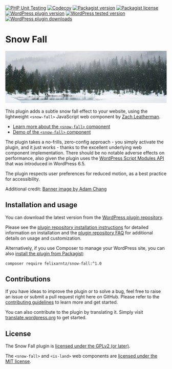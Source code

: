 [![PHP Unit Testing](https://img.shields.io/github/actions/workflow/status/felixarntz/snow-fall/php-test.yml?style=for-the-badge&label=PHP%20Unit%20Testing)](https://github.com/felixarntz/snow-fall/actions/workflows/php-test.yml)
[![Codecov](https://img.shields.io/codecov/c/github/felixarntz/snow-fall?style=for-the-badge)](https://app.codecov.io/github/felixarntz/snow-fall)
[![Packagist version](https://img.shields.io/packagist/v/felixarntz/snow-fall?style=for-the-badge)](https://packagist.org/packages/felixarntz/snow-fall)
[![Packagist license](https://img.shields.io/packagist/l/felixarntz/snow-fall?style=for-the-badge)](https://packagist.org/packages/felixarntz/snow-fall)
[![WordPress plugin version](https://img.shields.io/wordpress/plugin/v/snow-fall?style=for-the-badge)](https://wordpress.org/plugins/snow-fall/)
[![WordPress tested version](https://img.shields.io/wordpress/plugin/tested/snow-fall?style=for-the-badge)](https://wordpress.org/plugins/snow-fall/)
[![WordPress plugin downloads](https://img.shields.io/wordpress/plugin/dt/snow-fall?style=for-the-badge)](https://wordpress.org/plugins/snow-fall/)

# Snow Fall

![Banner for "Snow Fall"](https://github.com/felixarntz/snow-fall/blob/main/.wordpress-org/banner-1544x500.png?raw=true)

This plugin adds a subtle snow fall effect to your website, using the lightweight `<snow-fall>` JavaScript web component by [Zach Leatherman](https://www.zachleat.com).

* [Learn more about the `<snow-fall>` component](https://www.zachleat.com/web/snow-fall)
* [Demo of the `<snow-fall>` component](https://zachleat.github.io/snow-fall/demo.html)

The plugin takes a no-frills, zero-config approach - you simply activate the plugin, and it just works - thanks to the excellent underlying web component implementation. There should be no notable adverse effects on performance, also given the plugin uses the [WordPress Script Modules API](https://make.wordpress.org/core/2024/03/04/script-modules-in-6-5/) that was introduced in WordPress 6.5.

The plugin respects user preferences for reduced motion, as a best practice for accessibility.

Additional credit: [Banner image by Adam Chang](https://unsplash.com/photos/snow-field-and-green-pine-trees-during-daytime-IWenq-4JHqo)

## Installation and usage

You can download the latest version from the [WordPress plugin repository](https://wordpress.org/plugins/snow-fall/).

Please see the [plugin repository installation instructions](https://wordpress.org/plugins/snow-fall/#installation) for detailed information on installation and the [plugin repository FAQ](https://wordpress.org/plugins/snow-fall/#faq) for additional details on usage and customization.

Alternatively, if you use Composer to manage your WordPress site, you can also [install the plugin from Packagist](https://packagist.org/packages/felixarntz/snow-fall):

```
composer require felixarntz/snow-fall:^1.0
```

## Contributions

If you have ideas to improve the plugin or to solve a bug, feel free to raise an issue or submit a pull request right here on GitHub. Please refer to the [contributing guidelines](https://github.com/felixarntz/snow-fall/blob/main/CONTRIBUTING.md) to learn more and get started.

You can also contribute to the plugin by translating it. Simply visit [translate.wordpress.org](https://translate.wordpress.org/projects/wp-plugins/snow-fall) to get started.

## License

The Snow Fall plugin is [licensed under the GPLv2 (or later)](https://www.gnu.org/licenses/gpl-2.0.html).

The `<snow-fall>` and `<is-land>` web components are [licensed under the MIT license](https://opensource.org/license/mit).

